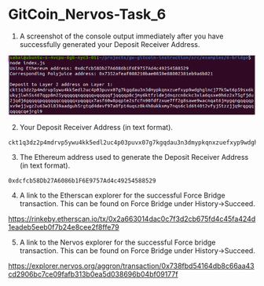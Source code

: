 # GitCoin_Nervos-Task_6

1. A screenshot of the console output immediately after you have successfully generated your Deposit Receiver Address.

![Image1](https://github.com/sabaiprimo/Nervos-Hackathon/blob/main/task6/deposit-to-layer2.png)

2. Your Deposit Receiver Address (in text format).

```
ckt1q3dz2p4mdrvp5ywu4kk5edl2uc4p03puvx07g7kgqdau3n3dmypkqnxzuefxyp9wdghglncj77k5wt6p59sx6kukyjlwh5s467qgp8m25yqqqqqsqqqqqvqqqqqfjqqqqp8cjmy6ktfzldejdnqzcn8ckc3xla6qsxe0h6z2x75gfjdu2jqdj6gqqqqpqqqqqqcqqqqqxyqqqqx7asf60w8pqpte2sfcfn90fdfzxue7ff2g8sawe9wacnqat6jmygqngqqqqpxv9ejjvgz2u63w3l839aadguh5rgtqd4devf97a0fpt4uqsz0k4h8ukkxmy7nqs6cld6t40t2vfyj5tzzjjq9rqgqqqqqqcqejrgl9
```

3. The Ethereum address used to generate the Deposit Receiver Address (in text format).

```
0xdcfcb58Db27A6086b1F6E9757Ad4c49254588529
```

4. A link to the Etherscan explorer for the successful Force Bridge transaction. This can be found on Force Bridge under History→Succeed.

https://rinkeby.etherscan.io/tx/0x2a663014dac0c7f3d2cb675fd4c45fa424d1eadeb5eeb0f7b24e8cee2f8ffe79

5. A link to the Nervos explorer for the successful Force bridge transaction. This can be found on Force Bridge under History→Succeed.

https://explorer.nervos.org/aggron/transaction/0x738fbd54164db8c66aa43cd2906bc7ce09fafb313b0ea5d038696b04bf09177f
